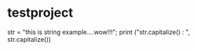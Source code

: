 # testproject
str = "this is string example....wow!!!";
print ("str.capitalize() : ", str.capitalize())
